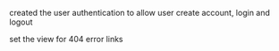 created the user authentication to allow user create account, login and logout

set the view for 404 error links 
